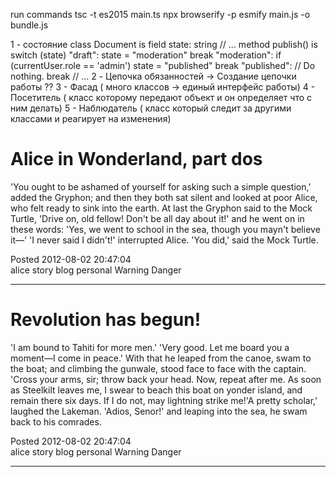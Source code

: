 run commands 
tsc -t es2015 main.ts
npx browserify -p esmify main.js -o bundle.js

1 - состояние
class Document is
    field state: string
    // ...
    method publish() is
        switch (state)
            "draft":
                state = "moderation"
                break
            "moderation":
                if (currentUser.role == 'admin')
                    state = "published"
                break
            "published":
                // Do nothing.
                break
    // ...
2 - Цепочка обязанностей -> Создание цепочки работы ??
3 - Фасад  ( много классов -> единый интерфейс работы)
4 - Посетитель ( класс которому передают объект и он определяет что с ним делать)
5 - Наблюдатель ( класс который следит за другими классами и реагирует на изменения)




<div class="container">
<div class="col-md-12">
    <h1>Alice in Wonderland, part dos</h1>
    <p>'You ought to be ashamed of yourself for asking such a simple question,' added the Gryphon; and then they both sat silent and looked at poor Alice, who felt ready to sink into the earth. At last the Gryphon said to the Mock Turtle, 'Drive on, old fellow! Don't be all day about it!' and he went on in these words:
    'Yes, we went to school in the sea, though you mayn't believe it—'
    'I never said I didn't!' interrupted Alice.
    'You did,' said the Mock Turtle.</p>
    <div>
<span class="badge">Posted 2012-08-02 20:47:04</span><div class="pull-right"><span class="label label-default">alice</span> <span class="label label-primary">story</span> <span class="label label-success">blog</span> <span class="label label-info">personal</span> <span class="label label-warning">Warning</span>
<span class="label label-danger">Danger</span></div>         
    </div>
    <hr>
    <h1>Revolution has begun!</h1>
    <p>'I am bound to Tahiti for more men.'
        'Very good. Let me board you a moment—I come in peace.' With that he leaped from the canoe, swam to the boat; and climbing the gunwale, stood face to face with the captain.
        'Cross your arms, sir; throw back your head. Now, repeat after me. As soon as Steelkilt leaves me, I swear to beach this boat on yonder island, and remain there six days. If I do not, may lightning strike me!'A pretty scholar,' laughed the Lakeman. 'Adios, Senor!' and leaping into the sea, he swam back to his comrades.</p>
    <div>
        <span class="badge">Posted 2012-08-02 20:47:04</span><div class="pull-right"><span class="label label-default">alice</span> <span class="label label-primary">story</span> <span class="label label-success">blog</span> <span class="label label-info">personal</span> <span class="label label-warning">Warning</span>
<span class="label label-danger">Danger</span></div>
    </div>     
    <hr>
</div>
</div>
